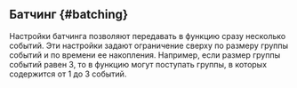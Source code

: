 ## Батчинг {#batching}

Настройки батчинга позволяют передавать в функцию сразу несколько событий. Эти настройки задают ограничение сверху по размеру группы событий и по времени ее накопления. Например, если размер группы событий равен 3, то в функцию могут поступать группы, в которых содержится от 1 до 3 событий.

